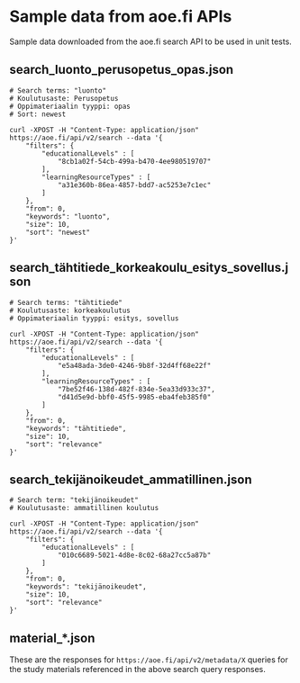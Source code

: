 # Sample data from aoe.fi APIs

Sample data downloaded from the aoe.fi search API to be used in unit tests.

## search_luonto_perusopetus_opas.json

```
# Search terms: "luonto"
# Koulutusaste: Perusopetus
# Oppimateriaalin tyyppi: opas
# Sort: newest

curl -XPOST -H "Content-Type: application/json" https://aoe.fi/api/v2/search --data '{
    "filters": {
        "educationalLevels" : [
            "8cb1a02f-54cb-499a-b470-4ee980519707"
        ],
        "learningResourceTypes" : [
            "a31e360b-86ea-4857-bdd7-ac5253e7c1ec"
        ]
    },
    "from": 0,
    "keywords": "luonto",
    "size": 10,
    "sort": "newest"
}'
```

## search_tähtitiede_korkeakoulu_esitys_sovellus.json

```
# Search terms: "tähtitiede"
# Koulutusaste: korkeakoulutus
# Oppimateriaalin tyyppi: esitys, sovellus

curl -XPOST -H "Content-Type: application/json" https://aoe.fi/api/v2/search --data '{
    "filters": {
        "educationalLevels" : [
            "e5a48ada-3de0-4246-9b8f-32d4ff68e22f"
        ],
        "learningResourceTypes" : [
            "7be52f46-138d-482f-834e-5ea33d933c37",
            "d41d5e9d-bbf0-45f5-9985-eba4feb385f0"
        ]
    },
    "from": 0,
    "keywords": "tähtitiede",
    "size": 10,
    "sort": "relevance"
}'
```

## search_tekijänoikeudet_ammatillinen.json


```
# Search term: "tekijänoikeudet"
# Koulutusaste: ammatillinen koulutus

curl -XPOST -H "Content-Type: application/json" https://aoe.fi/api/v2/search --data '{
    "filters": {
        "educationalLevels" : [
            "010c6689-5021-4d8e-8c02-68a27cc5a87b"
        ]
    },
    "from": 0,
    "keywords": "tekijänoikeudet",
    "size": 10,
    "sort": "relevance"
}'
```

## material_*.json

These are the responses for `https://aoe.fi/api/v2/metadata/X` queries for the study materials referenced in the above search query responses.
